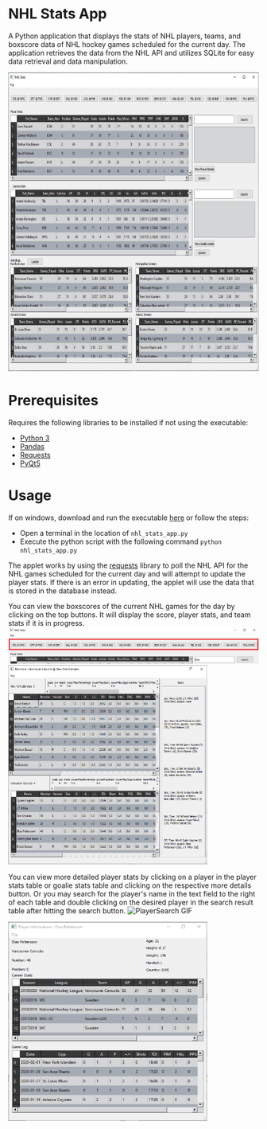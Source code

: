 # NHL Stats App

A Python application that displays the stats of NHL players, teams, and boxscore data of NHL hockey games scheduled for the current day.
The application retrieves the data from the NHL API and utilizes SQLite for easy data retrieval and data manipulation.

<img src="https://github.com/rshen25/nhl_stats_app/blob/master/res/mainWindow.PNG" height="600" width="700"> 

# Prerequisites
Requires the following libraries to be installed if not using the executable:
- <a href=https://www.python.org/downloads/>Python 3</a>
- <a href=https://pandas.pydata.org/>Pandas</a>
- <a href=https://requests.readthedocs.io/en/master/user/install/#install>Requests</a>
- <a href=https://pypi.org/project/PyQt5/>PyQt5</a>

# Usage
If on windows, download and run the executable <a href = https://github.com/rshen25/nhl_stats_app/raw/master/dist/NHLStatsApp.exe>here</a> or follow the steps:
- Open a terminal in the location of `nhl_stats_app.py`
- Execute the python script with the following command `python nhl_stats_app.py`

The applet works by using the <a href=https://requests.readthedocs.io/en/master/user/install/#install>requests</a> library to poll the NHL API for the NHL games scheduled for the current day and will attempt to update the player stats. If there is an error in updating, the applet will use the data that is stored in the database instead.

You can view the boxscores of the current NHL games for the day by clicking on the top buttons.
It will display the score, player stats, and team stats if it is in progress.
<img src="https://github.com/rshen25/nhl_stats_app/blob/master/res/mainWindow2_boxscore_highlight.PNG">
<img src="https://github.com/rshen25/nhl_stats_app/blob/master/res/boxscore.PNG" height="400" width="400"> 

You can view more detailed player stats by clicking on a player in the player stats table or goalie stats table
and clicking on the respective more details button. Or you may search for the player's name in the text field to
the right of each table and double clicking on the desired player in the search result table after hitting the search button.
![PlayerSearch GIF](http://g.recordit.co/FSMs69esoP.gif)

<img src="https://github.com/rshen25/nhl_stats_app/blob/master/res/playerWindow.PNG" height="400" width="400"> 